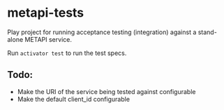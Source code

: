 # metapi-tests

Play project for running acceptance testing (integration) against a stand-alone METAPI service.

Run `activator test` to run the test specs.

## Todo:

  - Make the URI of the service being tested against configurable
  - Make the default client_id configurable
